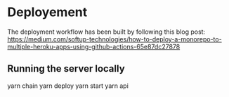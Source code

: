 # Deployement

The deployment workflow has been built by following this blog post:
https://medium.com/softup-technologies/how-to-deploy-a-monorepo-to-multiple-heroku-apps-using-github-actions-65e87dc27878

## Running the server locally

yarn chain
yarn deploy
yarn start
yarn api
